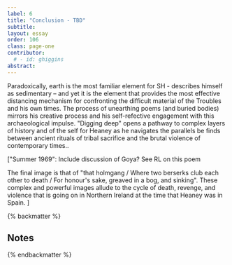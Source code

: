 ```yaml
---
label: 6
title: "Conclusion - TBD"
subtitle: 
layout: essay
order: 106
class: page-one
contributor:
  # - id: ghiggins
abstract:
---
```


Paradoxically, earth is the most familiar element for SH - describes himself as sedimentary – and yet it is the element that provides the most effective distancing mechanism for confronting the difficult material of the Troubles and his own times. The process of unearthing poems (and buried bodies) mirrors his creative process and his self-refective engagement with this archaeological impulse. "Digging deep" opens a pathway to complex layers of history and of the self for Heaney as he navigates the parallels be finds between ancient rituals of tribal sacrifice and the brutal violence of contemporary times..

["Summer 1969": Include discussion of Goya? See RL on this poem

The final image is that of "that holmgang / Where two berserks club each other to death / For honour's sake, greaved in a bog, and sinking". These complex and powerful images allude to the cycle of death, revenge, and violence that is going on in Northern Ireland at the time that Heaney was in Spain. ]


{% backmatter %}
## Notes

{% endbackmatter %}
